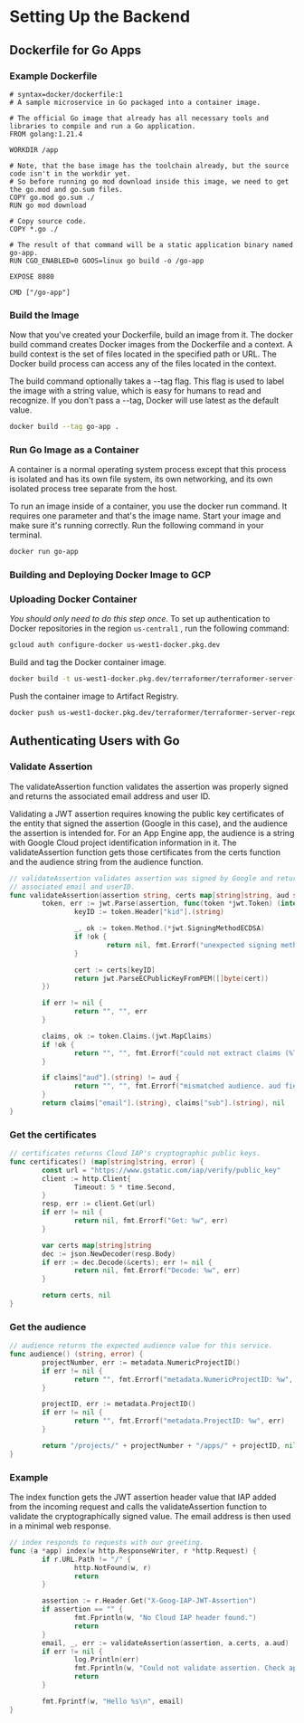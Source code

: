 # Setting Up the Backend

## Dockerfile for Go Apps

### Example Dockerfile

```docker
# syntax=docker/dockerfile:1
# A sample microservice in Go packaged into a container image.

# The official Go image that already has all necessary tools and libraries to compile and run a Go application.
FROM golang:1.21.4

WORKDIR /app

# Note, that the base image has the toolchain already, but the source code isn't in the workdir yet.
# So before running go mod download inside this image, we need to get the go.mod and go.sum files.
COPY go.mod go.sum ./
RUN go mod download

# Copy source code.
COPY *.go ./

# The result of that command will be a static application binary named go-app.
RUN CGO_ENABLED=0 GOOS=linux go build -o /go-app

EXPOSE 8080

CMD ["/go-app"]
```

### Build the Image

Now that you've created your Dockerfile, build an image from it. The docker build command creates Docker images from the Dockerfile and a context. A build context is the set of files located in the specified path or URL. The Docker build process can access any of the files located in the context.

The build command optionally takes a --tag flag. This flag is used to label the image with a string value, which is easy for humans to read and recognize. If you don't pass a --tag, Docker will use latest as the default value.

```bash
docker build --tag go-app .
```

### Run Go Image as a Container

A container is a normal operating system process except that this process is isolated and has its own file system, its own networking, and its own isolated process tree separate from the host.

To run an image inside of a container, you use the docker run command. It requires one parameter and that's the image name. Start your image and make sure it's running correctly. Run the following command in your terminal.

```bash
docker run go-app
```

### Building and Deploying Docker Image to GCP

### Uploading Docker Container

_You should only need to do this step once._ To set up authentication to Docker repositories in the region `us-central1`
, run the following command:

```bash
gcloud auth configure-docker us-west1-docker.pkg.dev
```

Build and tag the Docker container image.

```bash
docker build -t us-west1-docker.pkg.dev/terraformer/terraformer-server-repo/app:${VERSION} .
```

Push the container image to Artifact Registry.

```bash
docker push us-west1-docker.pkg.dev/terraformer/terraformer-server-repo/app:${VERSION}
```

## Authenticating Users with Go

### Validate Assertion

The validateAssertion function validates the assertion was properly signed and returns the associated email address and user ID.

Validating a JWT assertion requires knowing the public key certificates of the entity that signed the assertion (Google in this case), and the audience the assertion is intended for. For an App Engine app, the audience is a string with Google Cloud project identification information in it. The validateAssertion function gets those certificates from the certs function and the audience string from the audience function.

```go
// validateAssertion validates assertion was signed by Google and returns the
// associated email and userID.
func validateAssertion(assertion string, certs map[string]string, aud string) (email string, userID string, err error) {
        token, err := jwt.Parse(assertion, func(token *jwt.Token) (interface{}, error) {
                keyID := token.Header["kid"].(string)

                _, ok := token.Method.(*jwt.SigningMethodECDSA)
                if !ok {
                        return nil, fmt.Errorf("unexpected signing method: %q", token.Header["alg"])
                }

                cert := certs[keyID]
                return jwt.ParseECPublicKeyFromPEM([]byte(cert))
        })

        if err != nil {
                return "", "", err
        }

        claims, ok := token.Claims.(jwt.MapClaims)
        if !ok {
                return "", "", fmt.Errorf("could not extract claims (%T): %+v", token.Claims, token.Claims)
        }

        if claims["aud"].(string) != aud {
                return "", "", fmt.Errorf("mismatched audience. aud field %q does not match %q", claims["aud"], aud)
        }
        return claims["email"].(string), claims["sub"].(string), nil
}
```

### Get the certificates

```go
// certificates returns Cloud IAP's cryptographic public keys.
func certificates() (map[string]string, error) {
        const url = "https://www.gstatic.com/iap/verify/public_key"
        client := http.Client{
                Timeout: 5 * time.Second,
        }
        resp, err := client.Get(url)
        if err != nil {
                return nil, fmt.Errorf("Get: %w", err)
        }

        var certs map[string]string
        dec := json.NewDecoder(resp.Body)
        if err := dec.Decode(&certs); err != nil {
                return nil, fmt.Errorf("Decode: %w", err)
        }

        return certs, nil
}
```

### Get the audience

```go
// audience returns the expected audience value for this service.
func audience() (string, error) {
        projectNumber, err := metadata.NumericProjectID()
        if err != nil {
                return "", fmt.Errorf("metadata.NumericProjectID: %w", err)
        }

        projectID, err := metadata.ProjectID()
        if err != nil {
                return "", fmt.Errorf("metadata.ProjectID: %w", err)
        }

        return "/projects/" + projectNumber + "/apps/" + projectID, nil
}
```

### Example

The index function gets the JWT assertion header value that IAP added from the incoming request and calls the validateAssertion function to validate the cryptographically signed value. The email address is then used in a minimal web response.

```go
// index responds to requests with our greeting.
func (a *app) index(w http.ResponseWriter, r *http.Request) {
        if r.URL.Path != "/" {
                http.NotFound(w, r)
                return
        }

        assertion := r.Header.Get("X-Goog-IAP-JWT-Assertion")
        if assertion == "" {
                fmt.Fprintln(w, "No Cloud IAP header found.")
                return
        }
        email, _, err := validateAssertion(assertion, a.certs, a.aud)
        if err != nil {
                log.Println(err)
                fmt.Fprintln(w, "Could not validate assertion. Check app logs.")
                return
        }

        fmt.Fprintf(w, "Hello %s\n", email)
}
```
